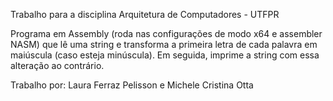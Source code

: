 Trabalho para a disciplina Arquitetura de Computadores - UTFPR

Programa em Assembly (roda nas configurações de modo x64 e assembler NASM) que lê uma string e transforma a primeira letra de cada palavra em maiúscula (caso esteja minúscula). Em seguida, imprime a string com essa alteração ao contrário.

Trabalho por: Laura Ferraz Pelisson e Michele Cristina Otta
